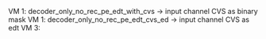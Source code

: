 VM 1:  decoder_only_no_rec_pe_edt_with_cvs -> input channel CVS as binary mask
VM 1: decoder_only_no_rec_pe_edt_cvs_ed -> input channel CVS as edt
VM 3: 
